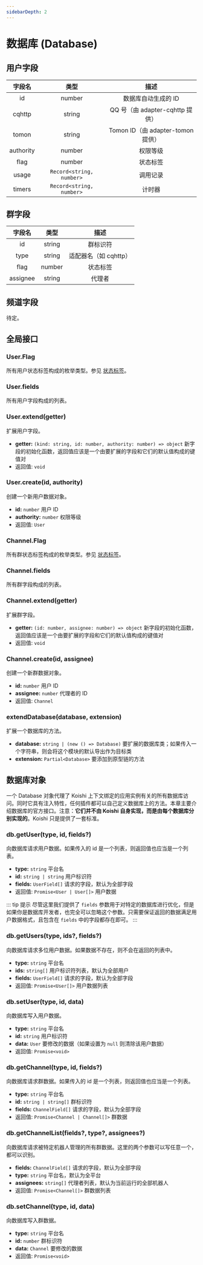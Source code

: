 ```yaml
---
sidebarDepth: 2
---
```


# 数据库 (Database)

## 用户字段

| 字段名 | 类型 | 描述 |
|:-:|:-:|:-:|
| id | number | 数据库自动生成的 ID |
| cqhttp | string | QQ 号（由 adapter-cqhttp 提供） |
| tomon | string | Tomon ID（由 adapter-tomon 提供） |
| authority | number | 权限等级 |
| flag | number | 状态标签 |
| usage | `Record<string, number>` | 调用记录 |
| timers | `Record<string, number>` | 计时器 |

## 群字段

| 字段名 | 类型 | 描述 |
|:-:|:-:|:-:|
| id | string | 群标识符 |
| type | string | 适配器名（如 cqhttp） |
| flag | number | 状态标签 |
| assignee | string | 代理者 |

## 频道字段

待定。

## 全局接口

### User.Flag

所有用户状态标签构成的枚举类型。参见 [状态标签](../guide/authorization.md#状态标签)。

### User.fields

所有用户字段构成的列表。

### User.extend(getter)

扩展用户字段。

- **getter:** `(kind: string, id: number, authority: number) => object` 新字段的初始化函数，返回值应该是一个由要扩展的字段和它们的默认值构成的键值对
- 返回值: `void`

### User.create(id, authority)

创建一个新用户数据对象。

- **id:** `number` 用户 ID
- **authority:** `number` 权限等级
- 返回值: `User`

### Channel.Flag

所有群状态标签构成的枚举类型。参见 [状态标签](../guide/authorization.md#状态标签)。

### Channel.fields

所有群字段构成的列表。

### Channel.extend(getter)

扩展群字段。

- **getter:** `(id: number, assignee: number) => object` 新字段的初始化函数，返回值应该是一个由要扩展的字段和它们的默认值构成的键值对
- 返回值: `void`

### Channel.create(id, assignee)

创建一个新群数据对象。

- **id:** `number` 用户 ID
- **assignee:** `number` 代理者的 ID
- 返回值: `Channel`

### extendDatabase(database, extension)

扩展一个数据库的方法。

- **database:** `string | (new () => Database)` 要扩展的数据库类；如果传入一个字符串，则会将这个模块的默认导出作为目标类
- **extension:** `Partial<Database>` 要添加到原型链的方法

## 数据库对象

一个 Database 对象代理了 Koishi 上下文绑定的应用实例有关的所有数据库访问。同时它具有注入特性，任何插件都可以自己定义数据库上的方法。本章主要介绍数据库的官方接口。注意：**它们并不由 Koishi 自身实现，而是由每个数据库分别实现的**。Koishi 只是提供了一套标准。

### db.getUser(type, id, fields?)

向数据库请求用户数据。如果传入的 id 是一个列表，则返回值也应当是一个列表。

- **type:** `string` 平台名
- **id:** `string | string` 用户标识符
- **fields:** `UserField[]` 请求的字段，默认为全部字段
- 返回值: `Promise<User | User[]>` 用户数据

::: tip 提示
尽管这里我们提供了 `fields` 参数用于对特定的数据库进行优化，但是如果你是数据库开发者，也完全可以忽略这个参数。只需要保证返回的数据满足用户数据格式，且包含在 `fields` 中的字段都存在即可。
:::

### db.getUsers(type, ids?, fields?)

向数据库请求多位用户数据。如果数据不存在，则不会在返回的列表中。

- **type:** `string` 平台名
- **ids:** `string[]` 用户标识符列表，默认为全部用户
- **fields:** `UserField[]` 请求的字段，默认为全部字段
- 返回值: `Promise<User[]>` 用户数据列表

### db.setUser(type, id, data)

向数据库写入用户数据。

- **type:** `string` 平台名
- **id:** `string` 用户标识符
- **data:** `User` 要修改的数据（如果设置为 `null` 则清除该用户数据）
- 返回值: `Promise<void>`

### db.getChannel(type, id, fields?)

向数据库请求群数据。如果传入的 id 是一个列表，则返回值也应当是一个列表。

- **type:** `string` 平台名
- **id:** `string | string[]` 群标识符
- **fields:** `ChannelField[]` 请求的字段，默认为全部字段
- 返回值: `Promise<Channel | Channel[]>` 群数据

### db.getChannelList(fields?, type?, assignees?)

向数据库请求被特定机器人管理的所有群数据。这里的两个参数可以写任意一个，都可以识别。

- **fields:** `ChannelField[]` 请求的字段，默认为全部字段
- **type:** `string` 平台名，默认为全平台
- **assignees:** `string[]` 代理者列表，默认为当前运行的全部机器人
- 返回值: `Promise<Channel[]>` 群数据列表

### db.setChannel(type, id, data)

向数据库写入群数据。

- **type:** `string` 平台名
- **id:** `number` 群标识符
- **data:** `Channel` 要修改的数据
- 返回值: `Promise<void>`
